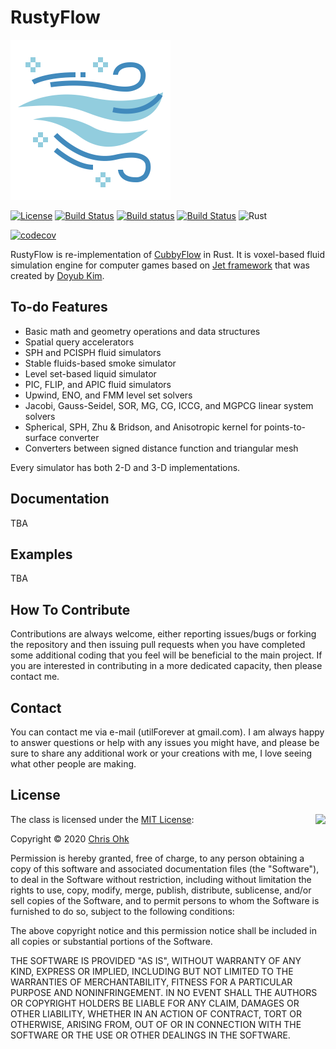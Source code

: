 # RustyFlow

<img src="./medias/logo.png" width=256 height=256 />

[![License](https://img.shields.io/badge/Licence-MIT-blue.svg)](https://github.com/utilForever/RustyFlow/blob/master/LICENSE) [![Build Status](https://travis-ci.com/utilForever/RustyFlow.svg?branch=master)](https://travis-ci.com/utilForever/RustyFlow) [![Build status](https://ci.appveyor.com/api/projects/status/fse0ft9743ux10an/branch/master?svg=true)](https://ci.appveyor.com/project/utilForever/rustyflow/branch/master) [![Build Status](https://dev.azure.com/utilforever/RustyFlow/_apis/build/status/utilForever.RustyFlow?branchName=master)](https://dev.azure.com/utilforever/RustyFlow/_build/latest?definitionId=15&branchName=master) ![Rust](https://github.com/utilForever/RustyFlow/workflows/Rust/badge.svg?branch=master)

[![codecov](https://codecov.io/gh/utilForever/RustyFlow/branch/master/graph/badge.svg)](https://codecov.io/gh/utilForever/RustyFlow)

RustyFlow is re-implementation of [CubbyFlow](https://github.com/utilForever/RustyFlow) in Rust. It is voxel-based fluid simulation engine for computer games based on [Jet framework](https://github.com/doyubkim/fluid-engine-dev) that was created by [Doyub Kim](https://twitter.com/doyub).

## To-do Features

- Basic math and geometry operations and data structures
- Spatial query accelerators
- SPH and PCISPH fluid simulators
- Stable fluids-based smoke simulator
- Level set-based liquid simulator
- PIC, FLIP, and APIC fluid simulators
- Upwind, ENO, and FMM level set solvers
- Jacobi, Gauss-Seidel, SOR, MG, CG, ICCG, and MGPCG linear system solvers
- Spherical, SPH, Zhu & Bridson, and Anisotropic kernel for points-to-surface converter
- Converters between signed distance function and triangular mesh

Every simulator has both 2-D and 3-D implementations.

## Documentation

TBA

## Examples

TBA

## How To Contribute

Contributions are always welcome, either reporting issues/bugs or forking the repository and then issuing pull requests when you have completed some additional coding that you feel will be beneficial to the main project. If you are interested in contributing in a more dedicated capacity, then please contact me.

## Contact

You can contact me via e-mail (utilForever at gmail.com). I am always happy to answer questions or help with any issues you might have, and please be sure to share any additional work or your creations with me, I love seeing what other people are making.

## License

<img align="right" src="http://opensource.org/trademarks/opensource/OSI-Approved-License-100x137.png">

The class is licensed under the [MIT License](http://opensource.org/licenses/MIT):

Copyright &copy; 2020 [Chris Ohk](http://www.github.com/utilForever)

Permission is hereby granted, free of charge, to any person obtaining a copy of this software and associated documentation files (the "Software"), to deal in the Software without restriction, including without limitation the rights to use, copy, modify, merge, publish, distribute, sublicense, and/or sell copies of the Software, and to permit persons to whom the Software is furnished to do so, subject to the following conditions:

The above copyright notice and this permission notice shall be included in all copies or substantial portions of the Software.

THE SOFTWARE IS PROVIDED "AS IS", WITHOUT WARRANTY OF ANY KIND, EXPRESS OR IMPLIED, INCLUDING BUT NOT LIMITED TO THE WARRANTIES OF MERCHANTABILITY, FITNESS FOR A PARTICULAR PURPOSE AND NONINFRINGEMENT. IN NO EVENT SHALL THE AUTHORS OR COPYRIGHT HOLDERS BE LIABLE FOR ANY CLAIM, DAMAGES OR OTHER LIABILITY, WHETHER IN AN ACTION OF CONTRACT, TORT OR OTHERWISE, ARISING FROM, OUT OF OR IN CONNECTION WITH THE SOFTWARE OR THE USE OR OTHER DEALINGS IN THE SOFTWARE.
